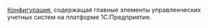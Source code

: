 [Конфигурация](DP/ДипломнаяРабота), содержащая главные элементы управленческих учетных систем на платформе 1С:Предприятие.

